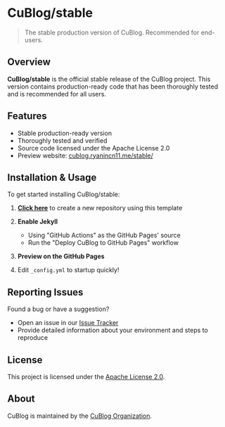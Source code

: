 # CuBlog/stable
> The stable production version of CuBlog. Recommended for end-users.

## Overview

**CuBlog/stable** is the official stable release of the CuBlog project. This version contains production-ready code that has been thoroughly tested and is recommended for all users.

## Features

- Stable production-ready version
- Thoroughly tested and verified
- Source code licensed under the Apache License 2.0
- Preview website: [cublog.ryanincn11.me/stable/](http://cublog.ryanincn11.me/stable/)

## Installation & Usage

To get started installing CuBlog/stable:

1. [**Click here**](https://github.com/new?template_name=stable&template_owner=CuBlog) to create a new repository using this template 
2. **Enable Jekyll**  
   - Using "GitHub Actions" as the GitHub Pages' source
   - Run the "Deploy CuBlog to GitHub Pages" workflow

3. **Preview on the GitHub Pages**
4. Edit `_config.yml` to startup quickly!

## Reporting Issues

Found a bug or have a suggestion? 
- Open an issue in our [Issue Tracker](https://github.com/CuBlog/stable/issues)
- Provide detailed information about your environment and steps to reproduce

## License

This project is licensed under the [Apache License 2.0](LICENSE).

## About

CuBlog is maintained by the [CuBlog Organization](https://github.com/CuBlog).
